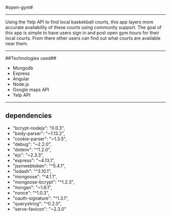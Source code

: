 #open-gym#

-------
Using the Yelp API to find local baskekball courts, this app layers more accurate availability of these courts using community support. The goal of this app is simple to have users sign in and post open gym hours for their local courts. From there other users can find out what courts are available near them. 

------

##Technologies used##
- Mongodb
- Express
- Angular
- Node.js
- Google maps API
- Yelp API

-----
dependencies
-
   - "bcrypt-nodejs": "0.0.3",
   - "body-parser": "~1.13.2",
   - "cookie-parser": "~1.3.5",
   - "debug": "~2.2.0",
   - "dotenv": "^1.2.0",
   - "ejs": "~2.3.3",
   - "express": "~4.13.1",
   - "jsonwebtoken": "^5.4.1",
   - "lodash": "^3.10.1",
   - "mongoose": "^4.1.1",
   - "mongoose-bcrypt": "^1.2.3",
   - "morgan": "~1.6.1",
   - "nonce": "^1.0.3",
   - "oauth-signature": "^1.3.1",
   - "querystring": "^0.2.0",
   - "serve-favicon": "~2.3.0"